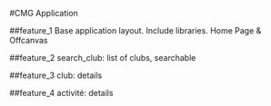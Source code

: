#CMG Application

##feature_1
Base application layout. Include libraries. Home Page & Offcanvas

##feature_2
search_club: list of clubs, searchable

##feature_3
club: details

##feature_4
activité: details